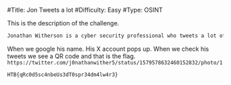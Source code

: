 #Title: Jon Tweets a lot
#Difficulty: Easy
#Type: OSINT

This is the description of the challenge. 

```bash
Jonathan Witherson is a cyber security professional who tweets a lot of information. Can you find his first secret?
```

When we google his name. His X account pops up. When we check his tweets we see a QR code and that is the flag.
`https://twitter.com/j0nathanwither5/status/1579578632460152832/photo/1`

`HTB{qRc0d5sc4nbeUs3dT0spr34dm4lw4r3}`
